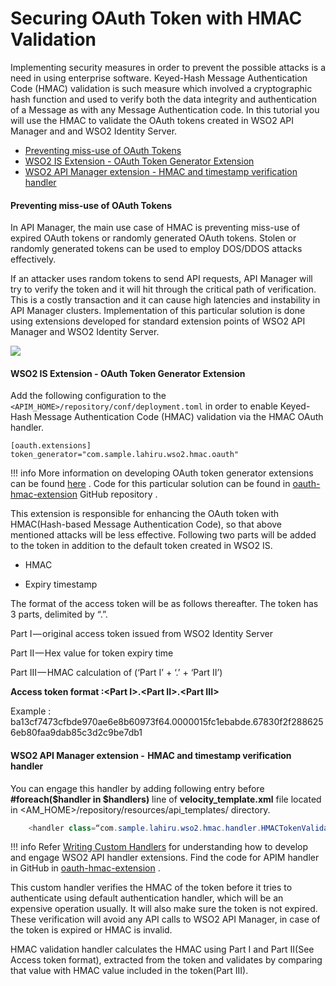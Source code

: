 # Securing OAuth Token with HMAC Validation

Implementing security measures in order to prevent the possible attacks is a need in using enterprise software. Keyed-Hash Message Authentication Code (HMAC) validation is such measure which involved a cryptographic hash function and used to verify both the data integrity and authentication of a Message as with any Message Authentication code. In this tutorial you will use the HMAC to validate the OAuth tokens created in WSO2 API Manager and and WSO2 Identity Server.

-   [Preventing miss-use of OAuth Tokens](#SecuringOAuthTokenwithHMACValidation-Preventingmiss-useofOAuthTokens)
-   [WSO2 IS Extension - OAuth Token Generator Extension](#SecuringOAuthTokenwithHMACValidation-WSO2ISExtension-OAuthTokenGeneratorExtension)
-   [WSO2 API Manager extension - HMAC and timestamp verification handler](#SecuringOAuthTokenwithHMACValidation-WSO2APIManagerextension-HMACandtimestampverificationhandler)

#### Preventing miss-use of OAuth Tokens

In API Manager, the main use case of HMAC is preventing miss-use of expired OAuth tokens or randomly generated OAuth tokens. Stolen or randomly generated tokens can be used to employ DOS/DDOS attacks effectively.

If an attacker uses random tokens to send API requests, API Manager will try to verify the token and it will hit through the critical path of verification. This is a costly transaction and it can cause high latencies and instability in API Manager clusters. Implementation of this particular solution is done using extensions developed for standard extension points of WSO2 API Manager and WSO2 Identity Server.

![]({{base_path}}/assets/attachments/103334788/103334789.png)
#### **WSO2 IS Extension - OAuth Token Generator Extension**

Add the following configuration to the `<APIM_HOME>/repository/conf/deployment.toml` in order to enable Keyed-Hash Message Authentication Code (HMAC) validation via the HMAC OAuth handler.


```
[oauth.extensions]
token_generator="com.sample.lahiru.wso2.hmac.oauth"
```

!!! info
    More information on developing OAuth token generator extensions can be found [here](https://is.docs.wso2.com/en/5.9.0/learn/extension-points-for-oauth/#oauth-token-generator) . Code for this particular solution can be found in [oauth-hmac-extension](https://github.com/lahirus/oauth-hmac-extension/blob/master/src/main/java/com/sample/lahiru/wso2/hmac/oauth/OAuthHMACTokenIssuer.java) GitHub repository .


This extension is responsible for enhancing the OAuth token with HMAC(Hash-based Message Authentication Code), so that above mentioned attacks will be less effective. Following two parts will be added to the token in addition to the default token created in WSO2 IS.

-   HMAC

-   Expiry timestamp

The format of the access token will be as follows thereafter. The token has 3 parts, delimited by “.”.

Part I — original access token issued from WSO2 Identity Server

Part II — Hex value for token expiry time

Part III — HMAC calculation of (‘Part I’ + ‘.’ + ‘Part II’)

**Access token format :&lt;Part I&gt;.&lt;Part II&gt;.&lt;Part III&gt;**

Example : ba13cf7473cfbde970ae6e8b60973f64.0000015fc1ebabde.67830f2f2886256eb80faa9dab85c3d2c9be7db1

#### WSO2 API Manager extension -  HMAC and timestamp verification handler

You can engage this handler by adding following entry before **\#foreach($handler in $handlers)** line of **velocity\_template.xml** file located in &lt;AM\_HOME&gt;/repository/resources/api\_templates/ directory.

``` java
    <handler class=“com.sample.lahiru.wso2.hmac.handler.HMACTokenValidatorHandler”/>
```

!!! info
Refer [Writing Custom Handlers](https://docs.wso2.com/display/AM210/Writing+Custom+Handlers) for understanding how to develop and engage WSO2 API handler extensions. Find the code for APIM handler in GitHub in [oauth-hmac-extension](https://github.com/lahirus/oauth-hmac-extension/blob/master/src/main/java/com/sample/lahiru/wso2/hmac/handler/HMACTokenValidatorHandler.java) .


This custom handler verifies the HMAC of the token before it tries to authenticate using default authentication handler, which will be an expensive operation usually. It will also make sure the token is not expired. These verification will avoid any API calls to WSO2 API Manager, in case of the token is expired or HMAC is invalid.

HMAC validation handler calculates the HMAC using Part I and Part II(See Access token format), extracted from the token and validates by comparing that value with HMAC value included in the token(Part III).


